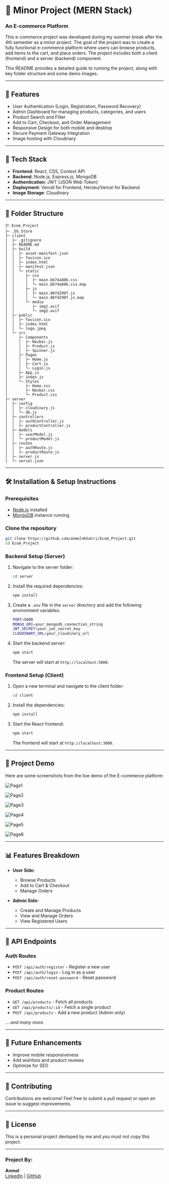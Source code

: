 # 🛒 Minor Project (MERN Stack)

### **An E-commerce Platform**  
This e-commerce project was developed during my summer break after the 4th semester as a minor project. The goal of the project was to create a fully functional e-commerce platform where users can browse products, add items to the cart, and place orders. The project includes both a client (frontend) and a server (backend) component.

This README provides a detailed guide to running the project, along with key folder structure and some demo images.

---

## 🌟 Features
- User Authentication (Login, Registration, Password Recovery)
- Admin Dashboard for managing products, categories, and users
- Product Search and Filter
- Add to Cart, Checkout, and Order Management
- Responsive Design for both mobile and desktop
- Secure Payment Gateway Integration
- Image hosting with Cloudinary

---

## 🚀 Tech Stack
- **Frontend**: React, CSS, Context API
- **Backend**: Node.js, Express.js, MongoDB
- **Authentication**: JWT (JSON Web Token)
- **Deployment**: Vercel for Frontend, Heroku/Vercel for Backend
- **Image Storage**: Cloudinary

---

## 📂 Folder Structure

```plaintext
📦 Ecom_Project
├─ .DS_Store
├─ client
│  ├─ .gitignore
│  ├─ README.md
│  ├─ build
│  │  ├─ asset-manifest.json
│  │  ├─ favicon.ico
│  │  ├─ index.html
│  │  ├─ manifest.json
│  │  └─ static
│  │     ├─ css
│  │     │  ├─ main.bb74a88b.css
│  │     │  └─ main.bb74a88b.css.map
│  │     ├─ js
│  │     │  ├─ main.86fd298f.js
│  │     │  └─ main.86fd298f.js.map
│  │     └─ media
│  │        ├─ img1.avif
│  │        └─ img2.avif
│  ├─ public
│  │  ├─ favicon.ico
│  │  ├─ index.html
│  │  └─ logo.jpeg
│  └─ src
│     ├─ Components
│     │  ├─ Navbar.js
│     │  ├─ Product.js
│     │  ├─ Spinner.js
│     ├─ Pages
│     │  ├─ Home.js
│     │  ├─ Cart.js
│     │  └─ Login.js
│     ├─ App.js
│     ├─ index.js
│     └─ Styles
│        ├─ Home.css
│        ├─ Navbar.css
│        └─ Product.css
├─ server
│  ├─ config
│  │  ├─ cloudinary.js
│  │  └─ db.js
│  ├─ controllers
│  │  ├─ authController.js
│  │  ├─ productController.js
│  ├─ models
│  │  ├─ userModel.js
│  │  └─ productModel.js
│  ├─ routes
│  │  ├─ authRoute.js
│  │  ├─ productRoute.js
│  ├─ server.js
│  └─ vercel.json

```

---

## 🛠️ Installation & Setup Instructions

### **Prerequisites**
- [Node.js](https://nodejs.org/) installed
- [MongoDB](https://www.mongodb.com/) instance running

### **Clone the repository**
```bash
git clone https://github.com/anmol4khatri/Ecom_Project.git
cd Ecom_Project
```

### **Backend Setup (Server)**
1. Navigate to the server folder:
    ```bash
    cd server
    ```
2. Install the required dependencies:
    ```bash
    npm install
    ```
3. Create a `.env` file in the `server` directory and add the following environment variables:
    ```bash
    PORT=5000
    MONGO_URI=your_mongodb_connection_string
    JWT_SECRET=your_jwt_secret_key
    CLOUDINARY_URL=your_cloudinary_url
    ```
4. Start the backend server:
    ```bash
    npm start
    ```
    The server will start at `http://localhost:5000`.

### **Frontend Setup (Client)**
1. Open a new terminal and navigate to the client folder:
    ```bash
    cd client
    ```
2. Install the dependencies:
    ```bash
    npm install
    ```
3. Start the React frontend:
    ```bash
    npm start
    ```
    The frontend will start at `http://localhost:3000`.

---

## 📸 Project Demo

Here are some screenshots from the live demo of the E-commerce platform:

![Page1](client/src/Demo/182747.png)

![Page2](client/src/Demo/182617.png)

![Page3](client/src/Demo/182814.png)

![Page4](client/src/Demo/182629.png)

![Page5](client/src/Demo/182701.png)

![Page6](client/src/Demo/182737.png)


---

## 📊 Features Breakdown

- **User Side:**
  - Browse Products
  - Add to Cart & Checkout
  - Manage Orders

- **Admin Side:**
  - Create and Manage Products
  - View and Manage Orders
  - View Registered Users

---

## 📝 API Endpoints

### **Auth Routes**
- `POST /api/auth/register` - Register a new user
- `POST /api/auth/login` - Log in as a user
- `POST /api/auth/reset-password` - Reset password

### **Product Routes**
- `GET /api/products` - Fetch all products
- `GET /api/products/:id` - Fetch a single product
- `POST /api/products` - Add a new product (Admin only)

... _and many more_.

---

## 🎯 Future Enhancements
- Improve mobile responsiveness
- Add wishlists and product reviews
- Optimize for SEO

---

## 🎉 Contributing
Contributions are welcome! Feel free to submit a pull request or open an issue to suggest improvements.

---

## 📄 License
This is a personal project devloped by me and you must not copy this project.

---

### **Project By**:  
**Anmol**  
[LinkedIn](https://www.linkedin.com/in/anmolkhatri04/) | [GitHub](https://github.com/anmol4khatri)
